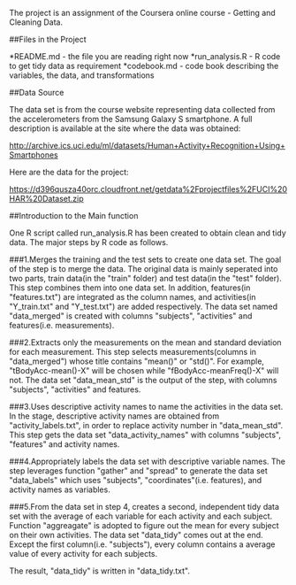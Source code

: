 The project is an assignment of the Coursera online course - Getting and Cleaning Data.


##Files in the Project

*README.md - the file you are reading right now
*run_analysis.R - R code to get tidy data as requirement
*codebook.md - code book describing the variables, the data, and transformations


##Data Source

The data set is from the course website representing data collected from the accelerometers from the Samsung Galaxy S smartphone. A full description is available at the site where the data was obtained: 

http://archive.ics.uci.edu/ml/datasets/Human+Activity+Recognition+Using+Smartphones

Here are the data for the project: 

https://d396qusza40orc.cloudfront.net/getdata%2Fprojectfiles%2FUCI%20HAR%20Dataset.zip 


##Introduction to the Main function

One R script called run_analysis.R has been created to obtain clean and tidy data. The major steps by R code as follows.

###1.Merges the training and the test sets to create one data set.
The goal of the step is to merge the data. The original data is mainly seperated into two parts, train data(in the "train" folder) and test data(in the "test" folder). This step combines them into one data set. In addition, features(in "features.txt") are integrated as the column names, and activities(in "Y_train.txt" and "Y_test.txt") are added respectively.
The data set named "data_merged" is created with columns "subjects", "activities" and features(i.e. measurements).

###2.Extracts only the measurements on the mean and standard deviation for each measurement. 
This step selects measurements(columns in "data_merged") whose title contains "mean()" or "std()". For example, "tBodyAcc-mean()-X" will be chosen while "fBodyAcc-meanFreq()-X" will not.
The data set "data_mean_std" is the output of the step, with columns "subjects", "activities" and features.

###3.Uses descriptive activity names to name the activities in the data set.
In the stage, descriptive activity names are obtained from "activity_labels.txt", in order to replace activity number in "data_mean_std".
This step gets the data set "data_activity_names" with columns "subjects", "features" and activity names.

###4.Appropriately labels the data set with descriptive variable names. 
The step leverages function "gather" and "spread" to generate the data set "data_labels" which uses "subjects", "coordinates"(i.e. features), and activity names as variables. 

###5.From the data set in step 4, creates a second, independent tidy data set with the average of each variable for each activity and each subject.
Function "aggreagate" is adopted to figure out the mean for every subject on their own activities.
The data set "data_tidy" comes out at the end. Except the first column(i.e. "subjects"), every column contains a average value of every activity for each subjects.

The result, "data_tidy" is written in "data_tidy.txt".